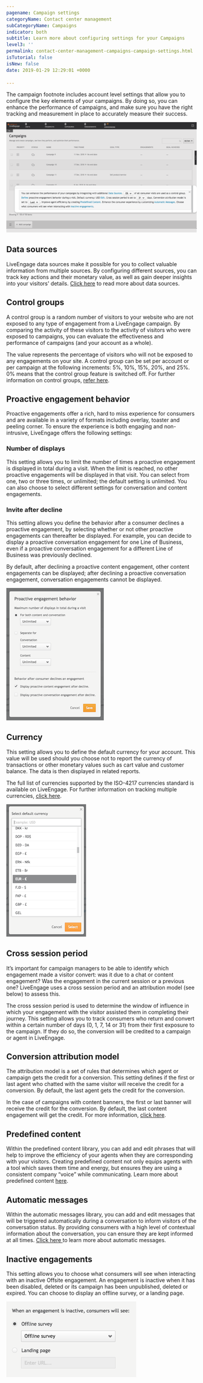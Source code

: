 ```yaml
---
pagename: Campaign settings
categoryName: Contact center management
subCategoryName: Campaigns
indicator: both
subtitle: Learn more about configuring settings for your Campaigns
level3: ''
permalink: contact-center-management-campaigns-campaign-settings.html
isTutorial: false
isNew: false
date: 2019-01-29 12:29:01 +0000

---
```

The campaign footnote includes account level settings that allow you to configure the key elements of your campaigns. By doing so, you can enhance the performance of campaigns, and make sure you have the right tracking and measurement in place to accurately measure their success.

![](/img/campaign-settings-1.png)

## **Data sources**

LiveEngage data sources make it possible for you to collect valuable information from multiple sources. By configuring different sources, you can track key actions and their monetary value, as well as gain deeper insights into your visitors' details. [Click here](data-reporting-engagement-attributes-data-sources-engagement-attributes-overview.html) to read more about data sources.

## **Control groups**

A control group is a random number of visitors to your website who are not exposed to any type of engagement from a LiveEngage campaign. By comparing the activity of these visitors to the activity of visitors who were exposed to campaigns, you can evaluate the effectiveness and performance of campaigns (and your account as a whole).

The value represents the percentage of visitors who will not be exposed to any engagements on your site. A control group can be set per account or per campaign at the following increments: 5%, 10%, 15%, 20%, and 25%. 0% means that the control group feature is switched off. For further information on control groups, [refer here](contact-center-management-campaigns-managing-campaigns.html#measuring-success-using-control-groups).

## Proactive engagement behavior

Proactive engagements offer a rich, hard to miss experience for consumers and are available in a variety of formats including overlay, toaster and peeling corner. To ensure the experience is both engaging and non-intrusive, LiveEngage offers the following settings:

### Number of displays

This setting allows you to limit the number of times a proactive engagement is displayed in total during a visit. When the limit is reached, no other proactive engagements will be displayed in that visit. You can select from one, two or three times, or unlimited; the default setting is unlimited. You can also choose to select different settings for conversation and content engagements.

### Invite after decline

This setting allows you define the behavior after a consumer declines a proactive engagement, by selecting whether or not other proactive engagements can thereafter be displayed. For example, you can decide to display a proactive conversation engagement for one Line of Business, even if a proactive conversation engagement for a different Line of Business was previously declined.

By default, after declining a proactive content engagement, other content engagements can be displayed; after declining a proactive conversation engagement, conversation engagements cannot be displayed.

![](/img/campaign-settings-2.png)

## **Currency**

This setting allows you to define the default currency for your account. This value will be used should you choose not to report the currency of transactions or other monetary values such as cart value and customer balance. The data is then displayed in related reports.

The full list of currencies supported by the ISO-4217 currencies standard is available on LiveEngage. For further information on tracking multiple currencies, [click here](data-reporting-engagement-attributes-multi-currency.html).

![](/img/campaign-settings-3.png)

## **Cross session period**

It’s important for campaign managers to be able to identify which engagement made a visitor convert: was it due to a chat or content engagement? Was the engagement in the current session or a previous one? LiveEngage uses a cross session period and an attribution model (see below) to assess this.

The cross session period is used to determine the window of influence in which your engagement with the visitor assisted them in completing their journey. This setting allows you to track consumers who return and convert within a certain number of days (0, 1, 7, 14 or 31) from their first exposure to the campaign. If they do so, the conversion will be credited to a campaign or agent in LiveEngage.

## **Conversion attribution model**

The attribution model is a set of rules that determines which agent or campaign gets the credit for a conversion. This setting defines if the first or last agent who chatted with the same visitor will receive the credit for a conversion. By default, the last agent gets the credit for the conversion.

In the case of campaigns with content banners, the first or last banner will receive the credit for the conversion. By default, the last content engagement will get the credit. For more information, [click here](data-reporting-engagement-attributes-attribution-model.html).

## **Predefined content**

Within the predefined content library, you can add and edit phrases that will help to improve the efficiency of your agents when they are corresponding with your visitors. Creating predefined content not only equips agents with a tool which saves them time and energy, but ensures they are using a consistent company “voice” while communicating. Learn more about predefined content [here](agent-manager-workspace-workspace-configuration-predefined-content-overview).

## **Automatic messages**

Within the automatic messages library, you can add and edit messages that will be triggered automatically during a conversation to inform visitors of the conversation status. By providing consumers with a high level of contextual information about the conversation, you can ensure they are kept informed at all times. [Click here ](contact-center-management-live-chat-operations-automatic-messages.html)to learn more about automatic messages.

## **Inactive engagements**

This setting allows you to choose what consumers will see when interacting with an inactive Offsite engagement. An engagement is inactive when it has been disabled, deleted or its campaign has been unpublished, deleted or expired. You can choose to display an offline survey, or a landing page.

![](/img/campaign-settings-4.png)